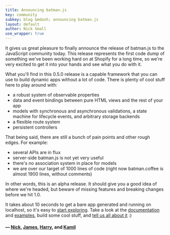 ```yaml
---
title: Announcing batman.js
key: community
subkey: blog &mdash; announcing batman.js
layout: default
author: Nick Small
use_wrapper: true
---
```


It gives us great pleasure to finally announce the release of batman.js to the JavaScript community today. This release represents the first code dump of something we've been working hard on at Shopify for a long time, so we're very excited to get it into your hands and see what you do with it.

What you'll find in this 0.5.0 release is a capable framework that you can use to build dynamic apps without a lot of code. There is plenty of cool stuff here to play around with:

* a robust system of observable properties
* data and event bindings between pure HTML views and the rest of your app
* models with synchronous and asynchronous validations, a state machine for lifecycle events, and arbitrary storage backends
* a flexible route system
* persistent controllers



That being said, there are still a bunch of pain points and other rough edges. For example:

* several APIs are in flux
* server-side batman.js is not yet very useful
* there's no association system in place for models
* we are over our target of 1000 lines of code (right now batman.coffee is almost 1900 lines, without comments)



In other words, this is an alpha release. It should give you a good idea of where we're headed, but beware of missing features and breaking changes before we hit 1.0.

It takes about 10 seconds to get a bare app generated and running on localhost, so it's easy to [start exploring](/download.html). Take a look at the [documentation](/documentation.html) and [examples](/examples.html), build some cool stuff, and [tell us all about it](http://groups.google.com/group/batmanjs) :)

#### &mdash; [Nick](http://twitter.com/nciagra), [James](http://twitter.com/jamesmacaulay), [Harry](http://twitter.com/harrybrundage), and [Kamil](http://twitter.com/ktusznio)
